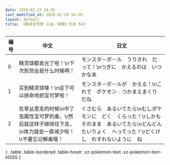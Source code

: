 ```yaml
---
date: 2020-02-23 20:56
last_modified_at: 2020-02-28 16:39
layout: default
title: 《精灵宝可梦 心金／魂银》文本 543
---
```

| 编号 | 中文 | 日文 |
| ---- | ---- | ---- |
| 0 | 精灵球都卖光了啦！\n下次到货会是什么时候啊！ | モンスタ－ボ－ル　うりきれ　だって！\nつぎに　かえるのは　いつかなあ |
| 1 | 买到精灵球喽！\n这下可以拼命地抓宝可梦啦！ | モンスタ－ボ－ルが　かえる！\nこれで　ポケモン　つかまえまくりだね |
| 2 | 在草丛里走的时候\n中了虫属性宝可梦的毒，\r然后就这样子继续往下走，\n体力就会一直减少啦！\r不要忘记解毒哦！ | くさむら　あるいてたら\nむしポケモンに　どく　くらった！\rしかも　そのまま　あるいてたら\nどんどん　たいりょく　へってった！\rどくけし　わすれないように　ね |
{: .table .table-bordered .table-hover .xz-pokemon-text .xz-pokemon-text-HGSS }